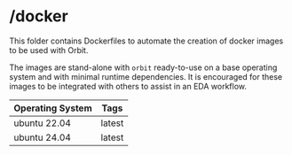 # /docker

This folder contains Dockerfiles to automate the creation of docker images to be used with Orbit.

The images are stand-alone with `orbit` ready-to-use on a base operating system and with minimal runtime dependencies. It is encouraged for these images to be integrated with others to assist in an EDA workflow.

Operating System | Tags
-- | --
ubuntu 22.04 | latest
ubuntu 24.04 | latest